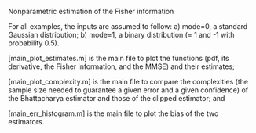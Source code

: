 Nonparametric estimation of the Fisher information

For all examples, the inputs are assumed to follow: a) mode=0, a standard Gaussian distribution; b) mode=1, a binary distribution (= 1 and -1 with probability 0.5).

[main_plot_estimates.m] is the main file to plot the functions (pdf, its derivative, the Fisher information, and the MMSE) and their estimates; 

[main_plot_complexity.m] is the main file to compare the complexities (the sample size needed to guarantee a given error and a given confidence) of the Bhattacharya estimator and those of the clipped estimator; and 

[main_err_histogram.m] is the main file to plot the bias of the two estimators.
